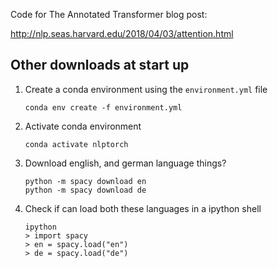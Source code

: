 Code for The Annotated Transformer blog post:

http://nlp.seas.harvard.edu/2018/04/03/attention.html


## Other downloads at start up

1. Create a conda environment using the `environment.yml` file
    ```
    conda env create -f environment.yml
    ```
2. Activate conda environment
    ```
    conda activate nlptorch
    ```

3. Download english, and german language things?
    ```
    python -m spacy download en
    python -m spacy download de
    ```

4. Check if can load both these languages in a ipython shell
    ```
    ipython
    > import spacy
    > en = spacy.load("en")
    > de = spacy.load("de")
    ```